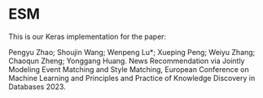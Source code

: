 # ESM

This is our Keras implementation for the paper:

Pengyu Zhao; Shoujin Wang; Wenpeng Lu*; Xueping Peng;  Weiyu Zhang; Chaoqun Zheng; Yonggang Huang. News Recommendation via Jointly Modeling Event Matching and Style Matching, European Conference on Machine Learning and Principles and Practice of Knowledge Discovery in Databases 2023.
